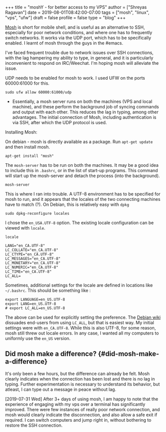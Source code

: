 +++
title = "moshY - for better access to my VPS"
author = ["Shreyas Ragavan"]
date = 2019-08-01T08:42:00-07:00
tags = ["mosh", "linux", "vps", "ufw"]
draft = false
profile = false
type = "blog"
+++

[Mosh](https://mosh.org/) is short for mobile shell, and is useful as an alternative to SSH, especially for poor network conditions, and where one has to frequently switch networks. It works via the UDP port, which has to be specifically enabled. I learnt of mosh through the guys in the #emacs.

I've faced frequent trouble due to network issues over SSH connections, with the lag hampering my ability to type, in general, and it is particularly inconvenient to respond on IRC/Weechat. I'm hoping mosh will alleviate the issue.

UDP needs to be enabled for mosh to work. I used UFW on the ports 60000:61000 for this.

```shell
sudo ufw allow 60000:61000/udp
```

-   Essentially, a mosh server runs on both the machines (VPS and local machine), and these perform the background job of syncing commands and output with each other. This reduces the lag in typing, among other advantages. The initial connection of Mosh, including authentication is via SSH, after which the UDP protocol is used.

Installing Mosh:

On debian - mosh is directly available as a package. Run `apt-get update` and then install mosh.

```shell
apt-get install "mosh"
```

The `mosh-server` has to be run on both the machines. It may be a good idea to include this in `.bashrc`, or in the list of start-up programs. This command will start up the mosh-server and detach the process (into the background).

```shell
mosh-server
```

This is where I ran into trouble. A UTF-8 environment has to be specified for mosh to run, and it appears that the locales of the two connecting machines have to match (?). On Debian, this is relatively easy with `dpkg`

```shell
sudo dpkg-reconfigure locales
```

I chose the `en_USA.UTF-8` option. The existing locale configuration can be viewed with `locale`.

```shell
locale
```

```text
LANG="en_CA.UTF-8"
LC_COLLATE="en_CA.UTF-8"
LC_CTYPE="en_CA.UTF-8"
LC_MESSAGES="en_CA.UTF-8"
LC_MONETARY="en_CA.UTF-8"
LC_NUMERIC="en_CA.UTF-8"
LC_TIME="en_CA.UTF-8"
LC_ALL=
```

Sometimes, additional settings for the locale are defined in locations like `~/.bashrc`. This should be something like :

```shell
export LANGUAGE=en_US.UTF-8
export LANG=en_US.UTF-8
# export LC_ALL=en_US.UTF-8
```

The above can be used for explicitly setting the preference. The [Debian wiki](https://wiki.debian.org/Locale) dissuades end-users from using `LC_ALL`, but that is easiest way. My initial settings were with `en_CA.UTF-8`. While this is also UTF-8, for some reason, mosh still threw out locale errors. In any case, I wanted all my computers to uniformly use the `en_US` version.


## Did mosh make a difference? {#did-mosh-make-a-difference}

It's only been a few hours, but the difference can already be felt. Mosh clearly indicates when the connection has been lost and there is no lag in typing. Further experimentation is necessary to understand its behavior, but atleast, I can type out a message in peace without lag.

<span class="timestamp-wrapper"><span class="timestamp">[2019-07-31 Wed] </span></span> After 3+ days of using mosh, I am happy to note that the experience of engaging with my vps over a terminal has significantly improved. There were few instances of really poor network connection, and mosh would clearly indicate the disconnection, and also allow a safe exit if required. I can switch computers and jump right in, without bothering to restore the SSH connection.
